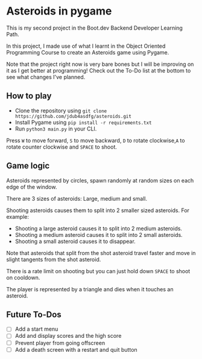 # Asteroids in pygame
This is my second project in the Boot.dev Backend Developer Learning Path.

In this project, I made use of what I learnt in the Object Oriented Programming Course to create an Asteroids game using Pygame.

Note that the project right now is very bare bones but I will be improving on it as I get better at programming! Check out the To-Do list at the bottom to see what changes I've planned.

## How to play
- Clone the repository using `git clone https://github.com/jdub4asdfg/asteroids.git`
- Install Pygame using `pip install -r requirements.txt`
- Run `python3 main.py` in your CLI.

Press `W` to move forward, `S` to move backward, `D` to rotate clockwise,`A` to rotate counter clockwise and `SPACE` to shoot.

## Game logic
Asteroids represented by circles, spawn randomly at random sizes on each edge of the window.

There are 3 sizes of asteroids: Large, medium and small.

Shooting asteroids causes them to split into 2 smaller sized asteroids. For example:
- Shooting a large asteroid causes it to split into 2 medium asteroids.
- Shooting a medium asteroid causes it to split into 2 small asteroids.
- Shooting a small asteroid causes it to disappear.

Note that asteroids that split from the shot asteroid travel faster and move in slight tangents from the shot asteroid.

There is a rate limit on shooting but you can just hold down `SPACE` to shoot on cooldown.

The player is represented by a triangle and dies when it touches an asteroid.

## Future To-Dos
- [ ] Add a start menu
- [ ] Add and display scores and the high score 
- [ ] Prevent player from going offscreen
- [ ] Add a death screen with a restart and quit button
